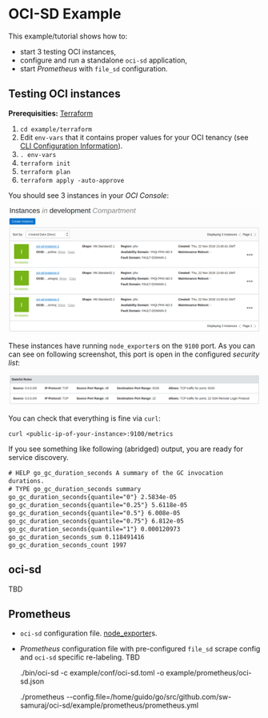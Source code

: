 # OCI-SD Example

This example/tutorial shows how to:

* start 3 testing OCI instances,
* configure and run a standalone `oci-sd` application,
* start _Prometheus_ with `file_sd` configuration.

## Testing OCI instances

**Prerequisities:** [Terraform](//www.terraform.io/)

1. `cd example/terraform`
1. Edit `env-vars` that it contains proper values for your OCI tenancy (see
   [CLI Configuration Information](https://docs.cloud.oracle.com/iaas/Content/API/Concepts/sdkconfig.htm)).
1. `. env-vars`
1. `terraform init`
1. `terraform plan`
1. `terraform apply -auto-approve`

You should see 3 instances in your _OCI Console_:

![OCI instances](../docs/OCI-instances.png)

These instances have running `node_exporter`s on the `9100` port. As you can can see on following screenshot,
this port is open in the configured _security list_:

![Security list](../docs/Security-list.png)

You can check that everything is fine via `curl`:

    curl <public-ip-of-your-instance>:9100/metrics

If you see something like following (abridged) output, you are ready for service discovery.

    # HELP go_gc_duration_seconds A summary of the GC invocation durations.
    # TYPE go_gc_duration_seconds summary
    go_gc_duration_seconds{quantile="0"} 2.5834e-05
    go_gc_duration_seconds{quantile="0.25"} 5.6118e-05
    go_gc_duration_seconds{quantile="0.5"} 6.008e-05
    go_gc_duration_seconds{quantile="0.75"} 6.812e-05
    go_gc_duration_seconds{quantile="1"} 0.000120973
    go_gc_duration_seconds_sum 0.118491416
    go_gc_duration_seconds_count 1997

## oci-sd

TBD

## Prometheus

* `oci-sd` configuration file.
  [node_exporter](//github.com/prometheus/node_exporter)s.
* _Prometheus_ configuration file with pre-configured `file_sd` scrape config and `oci-sd` specific re-labeling.
TBD

    ./bin/oci-sd -c example/conf/oci-sd.toml -o example/prometheus/oci-sd.json

    ./prometheus --config.file=/home/guido/go/src/github.com/sw-samuraj/oci-sd/example/prometheus/prometheus.yml
